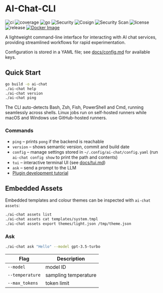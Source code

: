 # AI-Chat-CLI

![ci](https://github.com/jalsarrafo/ai-chat-cli/actions/workflows/ci.yml/badge.svg)
![coverage](https://img.shields.io/badge/coverage-93%25-brightgreen)
![go](https://img.shields.io/badge/go-1.24.x-blue)
![Security](https://img.shields.io/badge/Security-passing-brightgreen)
![Cosign](https://img.shields.io/badge/Cosign%20(OIDC)-verified-brightgreen)
![Security Scan](https://img.shields.io/badge/Security%20Scan-100%25%20clean-brightgreen)
![license](https://img.shields.io/github/license/jalsarrafo/ai-chat-cli)
![release](https://img.shields.io/github/v/release/jalsarrafo/ai-chat-cli?color=brightgreen)
[![Docker Image](https://img.shields.io/badge/container-ghcr.io%2Fjalsarraf0%2Fai--chat--cli-blue)](https://github.com/jalsarraf0/ai-chat-cli/pkgs/container/ai-chat-cli)

A lightweight command-line interface for interacting with AI chat services, providing streamlined workflows for rapid experimentation.

Configuration is stored in a YAML file; see [docs/config.md](docs/config.md) for available keys.

## Quick Start

```bash
go build -o ai-chat
./ai-chat help
./ai-chat version
./ai-chat ping
```

The CLI auto-detects Bash, Zsh, Fish, PowerShell and Cmd, running seamlessly across shells. Linux jobs run on self-hosted runners while macOS and Windows use GitHub-hosted runners.

### Commands

- `ping` – prints `pong` if the backend is reachable
- `version` – shows semantic version, commit and build date
- `config` – manage settings stored in `~/.config/ai-chat/config.yaml` (run `ai-chat config show` to print the path and contents)
- `tui` – interactive terminal UI (see [docs/tui.md](docs/tui.md))
- `ask` – send a prompt to the LLM
- [Plugin development tutorial](docs/tutorials/plugin_dev.md)

## Embedded Assets

Embedded templates and colour themes can be inspected with `ai-chat assets`:

```bash
./ai-chat assets list
./ai-chat assets cat templates/system.tmpl
./ai-chat assets export themes/light.json /tmp/theme.json
```

### Ask

```bash
./ai-chat ask "Hello" --model gpt-3.5-turbo
```

| Flag | Description |
|------|-------------|
| `--model` | model ID |
| `--temperature` | sampling temperature |
| `--max_tokens` | token limit |
